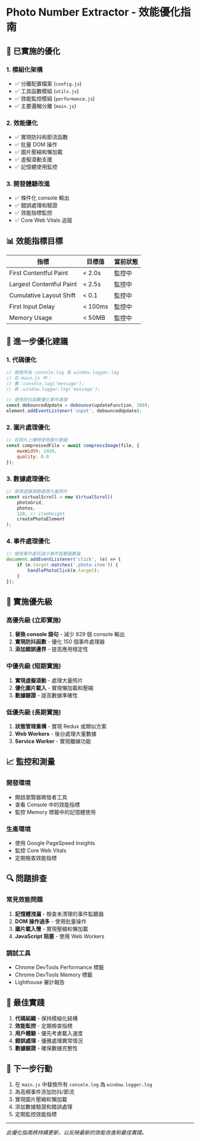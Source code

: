 # Photo Number Extractor - 效能優化指南

## 🚀 已實施的優化

### 1. **模組化架構**
- ✅ 分離配置檔案 (`config.js`)
- ✅ 工具函數模組 (`utils.js`)
- ✅ 效能監控模組 (`performance.js`)
- ✅ 主要邏輯分離 (`main.js`)

### 2. **效能優化**
- ✅ 實現防抖和節流函數
- ✅ 批量 DOM 操作
- ✅ 圖片壓縮和懶加載
- ✅ 虛擬滾動支援
- ✅ 記憶體使用監控

### 3. **開發體驗改進**
- ✅ 條件化 console 輸出
- ✅ 錯誤處理和驗證
- ✅ 效能指標監控
- ✅ Core Web Vitals 追蹤

## 📊 效能指標目標

| 指標 | 目標值 | 當前狀態 |
|------|--------|----------|
| First Contentful Paint | < 2.0s | 監控中 |
| Largest Contentful Paint | < 2.5s | 監控中 |
| Cumulative Layout Shift | < 0.1 | 監控中 |
| First Input Delay | < 100ms | 監控中 |
| Memory Usage | < 50MB | 監控中 |

## 🔧 進一步優化建議

### 1. **代碼優化**
```javascript
// 替換所有 console.log 為 window.logger.log
// 在 main.js 中：
// 舊：console.log('message');
// 新：window.logger.log('message');

// 使用防抖函數優化事件處理
const debouncedUpdate = debounce(updateFunction, 300);
element.addEventListener('input', debouncedUpdate);
```

### 2. **圖片處理優化**
```javascript
// 在照片上傳時使用圖片壓縮
const compressedFile = await compressImage(file, {
    maxWidth: 1920,
    quality: 0.8
});
```

### 3. **數據處理優化**
```javascript
// 使用虛擬滾動處理大量照片
const virtualScroll = new VirtualScroll(
    photoGrid,
    photos,
    120, // itemHeight
    createPhotoElement
);
```

### 4. **事件處理優化**
```javascript
// 使用事件委託減少事件監聽器數量
document.addEventListener('click', (e) => {
    if (e.target.matches('.photo-item')) {
        handlePhotoClick(e.target);
    }
});
```

## 🎯 實施優先級

### 高優先級 (立即實施)
1. **替換 console 語句** - 減少 829 個 console 輸出
2. **實現防抖函數** - 優化 150 個事件處理器
3. **添加錯誤邊界** - 提高應用穩定性

### 中優先級 (短期實施)
1. **實現虛擬滾動** - 處理大量照片
2. **優化圖片載入** - 實現懶加載和壓縮
3. **數據驗證** - 提高數據準確性

### 低優先級 (長期實施)
1. **狀態管理重構** - 實現 Redux 或類似方案
2. **Web Workers** - 後台處理大量數據
3. **Service Worker** - 實現離線功能

## 📈 監控和測量

### 開發環境
- 開啟瀏覽器開發者工具
- 查看 Console 中的效能指標
- 監控 Memory 標籤中的記憶體使用

### 生產環境
- 使用 Google PageSpeed Insights
- 監控 Core Web Vitals
- 定期檢查效能指標

## 🔍 問題排查

### 常見效能問題
1. **記憶體洩漏** - 檢查未清理的事件監聽器
2. **DOM 操作過多** - 使用批量操作
3. **圖片載入慢** - 實現壓縮和懶加載
4. **JavaScript 阻塞** - 使用 Web Workers

### 調試工具
- Chrome DevTools Performance 標籤
- Chrome DevTools Memory 標籤
- Lighthouse 審計報告

## 📝 最佳實踐

1. **代碼組織** - 保持模組化結構
2. **效能監控** - 定期檢查指標
3. **用戶體驗** - 優先考慮載入速度
4. **錯誤處理** - 優雅處理異常情況
5. **數據驗證** - 確保數據完整性

## 🚀 下一步行動

1. 在 `main.js` 中替換所有 `console.log` 為 `window.logger.log`
2. 為高頻事件添加防抖/節流
3. 實現圖片壓縮和懶加載
4. 添加數據驗證和錯誤處理
5. 定期監控效能指標

---

*此優化指南將持續更新，以反映最新的效能改進和最佳實踐。*
